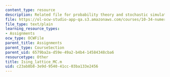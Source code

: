 ```yaml
---
content_type: resource
description: Related file for probability theory and stochastic simulation.
file: https://ol-ocw-studio-app-qa.s3.amazonaws.com/courses/10-34-numerical-methods-applied-to-chemical-engineering-fall-2005/c23ab8b83e9d954041cc03ba133e2456_Ising_lattice_MC.m
file_type: text/plain
learning_resource_types:
- Assignments
ocw_type: OCWFile
parent_title: Assignments
parent_type: CourseSection
parent_uid: 6579ba2a-d59e-49a2-b4b4-14584348cba6
resourcetype: Other
title: Ising_lattice_MC.m
uid: c23ab8b8-3e9d-9540-41cc-03ba133e2456
---
```

